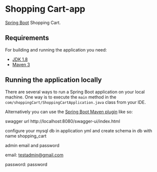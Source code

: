 # Shopping Cart-app


 [Spring Boot](http://projects.spring.io/spring-boot/) Shopping Cart.

## Requirements

For building and running the application you need:

- [JDK 1.8](http://www.oracle.com/technetwork/java/javase/downloads/jdk8-downloads-2133151.html)
- [Maven 3](https://maven.apache.org)

## Running the application locally

There are several ways to run a Spring Boot application on your local machine. One way is to execute the `main` method in the `com/shoppingCart/ShoppingCartApplication.java` class from your IDE.

Alternatively you can use the [Spring Boot Maven plugin](https://docs.spring.io/spring-boot/docs/current/reference/html/build-tool-plugins-maven-plugin.html) like so:

swagger url http://localhost:8080/swagger-ui/index.html

configure your mysql db in application yml and create schema in db with name shopping_cart


admin email and password

email: testadmin@gmail.com 

password: password